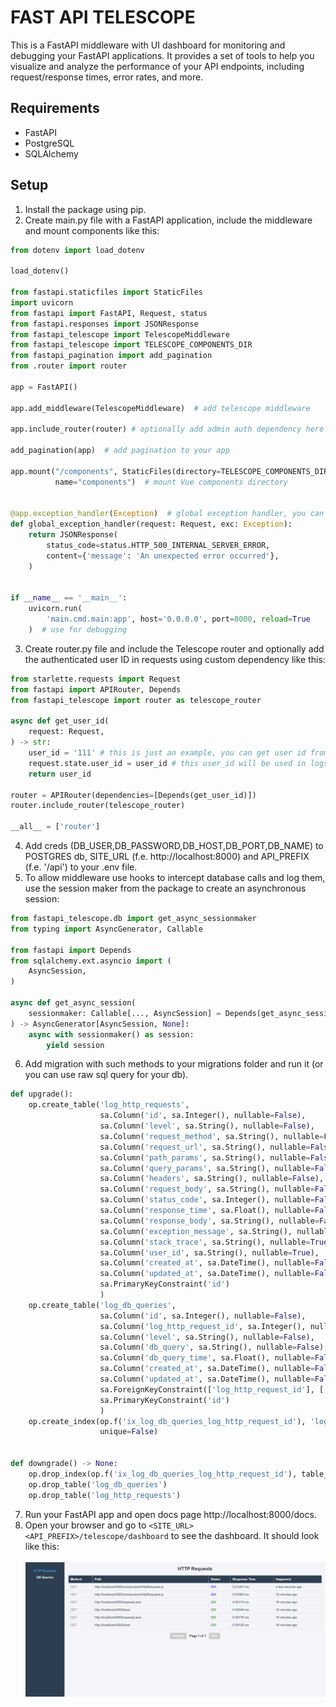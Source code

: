 # FAST API TELESCOPE

This is a FastAPI middleware with UI dashboard for monitoring and debugging your FastAPI applications. It provides a set of tools to help you visualize and analyze the performance of your API endpoints, including request/response times, error rates, and more.

## Requirements
- FastAPI
- PostgreSQL
- SQLAlchemy

## Setup

1. Install the package using pip.
2. Create main.py file with a FastAPI application, include the middleware and mount components like this:
```python
from dotenv import load_dotenv

load_dotenv()

from fastapi.staticfiles import StaticFiles
import uvicorn
from fastapi import FastAPI, Request, status
from fastapi.responses import JSONResponse
from fastapi_telescope import TelescopeMiddleware
from fastapi_telescope import TELESCOPE_COMPONENTS_DIR
from fastapi_pagination import add_pagination
from .router import router

app = FastAPI()

app.add_middleware(TelescopeMiddleware)  # add telescope middleware

app.include_router(router) # optionally add admin auth dependency here

add_pagination(app)  # add pagination to your app

app.mount("/components", StaticFiles(directory=TELESCOPE_COMPONENTS_DIR),
          name="components")  # mount Vue components directory


@app.exception_handler(Exception)  # global exception handler, you can add your own
def global_exception_handler(request: Request, exc: Exception):
    return JSONResponse(
        status_code=status.HTTP_500_INTERNAL_SERVER_ERROR,
        content={'message': 'An unexpected error occurred'},
    )


if __name__ == '__main__':
    uvicorn.run(
        'main.cmd.main:app', host='0.0.0.0', port=8000, reload=True
    )  # use for debugging
```
3. Create router.py file and include the Telescope router and optionally add the authenticated user ID in requests using custom dependency like this:
```python
from starlette.requests import Request
from fastapi import APIRouter, Depends
from fastapi_telescope import router as telescope_router

async def get_user_id(
    request: Request,
) -> str:
    user_id = '111' # this is just an example, you can get user id from your auth system
    request.state.user_id = user_id # this user_id will be used in logs
    return user_id

router = APIRouter(dependencies=[Depends(get_user_id)])
router.include_router(telescope_router)

__all__ = ['router']
```
4. Add creds (DB_USER,DB_PASSWORD,DB_HOST,DB_PORT,DB_NAME) to POSTGRES db, SITE_URL (f.e. http://localhost:8000) and API_PREFIX (f.e. '/api') to your .env file.
5. To allow middleware use hooks to intercept database calls and log them, use the session maker from the package to create an asynchronous session:
```python
from fastapi_telescope.db import get_async_sessionmaker
from typing import AsyncGenerator, Callable

from fastapi import Depends
from sqlalchemy.ext.asyncio import (
    AsyncSession,
)

async def get_async_session(
    sessionmaker: Callable[..., AsyncSession] = Depends(get_async_sessionmaker),
) -> AsyncGenerator[AsyncSession, None]:
    async with sessionmaker() as session:
        yield session
```
6. Add migration with such methods to your migrations folder and run it (or you can use raw sql query for your db).
```python
def upgrade():
    op.create_table('log_http_requests',
                    sa.Column('id', sa.Integer(), nullable=False),
                    sa.Column('level', sa.String(), nullable=False),
                    sa.Column('request_method', sa.String(), nullable=False),
                    sa.Column('request_url', sa.String(), nullable=False),
                    sa.Column('path_params', sa.String(), nullable=False),
                    sa.Column('query_params', sa.String(), nullable=False),
                    sa.Column('headers', sa.String(), nullable=False),
                    sa.Column('request_body', sa.String(), nullable=False),
                    sa.Column('status_code', sa.Integer(), nullable=False),
                    sa.Column('response_time', sa.Float(), nullable=False),
                    sa.Column('response_body', sa.String(), nullable=False),
                    sa.Column('exception_message', sa.String(), nullable=True),
                    sa.Column('stack_trace', sa.String(), nullable=True),
                    sa.Column('user_id', sa.String(), nullable=True),
                    sa.Column('created_at', sa.DateTime(), nullable=False),
                    sa.Column('updated_at', sa.DateTime(), nullable=False),
                    sa.PrimaryKeyConstraint('id')
                    )
    op.create_table('log_db_queries',
                    sa.Column('id', sa.Integer(), nullable=False),
                    sa.Column('log_http_request_id', sa.Integer(), nullable=False),
                    sa.Column('level', sa.String(), nullable=False),
                    sa.Column('db_query', sa.String(), nullable=False),
                    sa.Column('db_query_time', sa.Float(), nullable=False),
                    sa.Column('created_at', sa.DateTime(), nullable=False),
                    sa.Column('updated_at', sa.DateTime(), nullable=False),
                    sa.ForeignKeyConstraint(['log_http_request_id'], ['log_http_requests.id'], ),
                    sa.PrimaryKeyConstraint('id')
                    )
    op.create_index(op.f('ix_log_db_queries_log_http_request_id'), 'log_db_queries', ['log_http_request_id'],
                    unique=False)


def downgrade() -> None:
    op.drop_index(op.f('ix_log_db_queries_log_http_request_id'), table_name='log_db_queries')
    op.drop_table('log_db_queries')
    op.drop_table('log_http_requests')
```
7. Run your FastAPI app and open docs page http://localhost:8000/docs.
8. Open your browser and go to `<SITE_URL><API_PREFIX>/telescope/dashboard` to see the dashboard. It should look like this:<br><br>
![Dashboard](https://github.com/AlisaZobova/fastapi-telescope-pip/blob/master/dashboard.png?raw=true)

